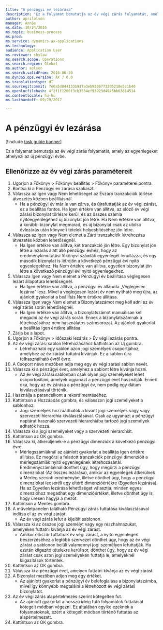 ```yaml
--- 
title: "A pénzügyi év lezárása"
description: "Ez a folyamat bemutatja az év végi zárás folyamatát, amely az egyenlegeket áthelyezi az új pénzügyi évbe."
author: aprilolson
manager: AnnBe
ms.date: 10/24/2016
ms.topic: business-process
ms.prod: 
ms.service: dynamics-ax-applications
ms.technology: 
audience: Application User
ms.reviewer: shylaw
ms.search.scope: Operations
ms.search.region: Global
ms.author: aolson
ms.search.validFrom: 2016-06-30
ms.dyn365.ops.version: AX 7.0.0
ms.translationtype: HT
ms.sourcegitcommit: 7e0a5d044133b917a3eb9386773205218e5c1b40
ms.openlocfilehash: 4f2f1f1206f3cb3534ef93923d4945bb63814514
ms.contentlocale: hu-hu
ms.lasthandoff: 09/29/2017

---
```

# <a name="close-the-fiscal-year"></a>A pénzügyi év lezárása

[!include [task guide banner](../../includes/task-guide-banner.md)]

Ez a folyamat bemutatja az év végi zárás folyamatát, amely az egyenlegeket áthelyezi az új pénzügyi évbe.


## <a name="validate-year-end-close-parameters"></a>Ellenőrizze az év végi zárás paramétereit
1. Ugorjon a Főkönyv > Főkönyv beállítás > Főkönyv paraméterei pontra.
2. Bontsa ki a Pénzügyi év zárása szakaszt.
3. Válassza az Igen vagy Nem lehetőséget az Évzáró tranzakciók törlése átvezetés közben beállításnál.
    * Ha a pénzügyi év már le van zárva, és újrafuttatják az év végi zárást, ez a beállítás fontos. Ha Igen értékre van állítva, az előző év végi zárási bizonylat törlésre kerül, és az összes számla nyitóegyenlegéhez új bizonylat jön létre. Ha Nem értékre van állítva, a korábbi bizonylat megmarad, és új bizonylat csak az utolsó évlezárás után könyvelt tételek helyesbítéséhez jön létre.  
4. Válassza az Igen vagy Nem elemet a Záró tranzakciók létrehozása átvezetés közben lehetőségnél.
    * Ha Igen értékre van állítva, két tranzakció jön létre. Egy bizonylat jön létre a lezárás alatt álló pénzügyi évhez, hogy az eredménykimutatási főkönyvi számlák egyenlegét lenullázza, és egy második bizonylat is létrejön a következő pénzügyi évi nyitó egyenlegekhez. Ha Nem értékre van állítva, egyetlen bizonylat jön létre a következő pénzügyi évi nyitó egyenlegekhez.  
5. Válassza Igen vagy Nem elemet a Pénzügyi év beállítása véglegesen lezárt állapotúra lehetőségnél.
    * Ha Igen értékre van állítva, a pénzügyi év állapota „Véglegesen lezárva” lesz.  Mivel a véglegesen lezárt év nem nyitható meg újra, az ajánlott gyakorlat a beállítás Nem értékre állítása.  
6. Válassza Igen vagy Nem elemet a Bizonylatszámot meg kell adni az év végi zárás során lehetőségnél.
    * Ha Igen értékre van állítva, a bizonylatszámot manuálisan kell megadni az év végi zárás során. Ennek a bizonylatszámnak a létrehozásához nem használatos számsorozat. Az ajánlott gyakorlat a beállítás Igen értékre állítása.  
7. Zárja be a lapot.
8. Ugorjon a Főkönyv > Időszaki lezárás > Év végi lezárás pontra.
9. Az év végi zárási sablon létrehozásához kattintson az Új gombra.
    * Létrehozható egy sablon azon jogi személyek csoportjához, amelyhez az év zárást futtatni kívánjuk. Ez a sablon újra felhasználható évről évre.  
10. A Csoport neve mezőben adja meg egy év végi zárási sablon nevét.
11. Válassza ki a pénzügyi évet, amelyhez a sablont létre kívánja hozni.
    * Az év végi zárási sablonban csak olyan jogi személyeket lehet csoportosítani, amelyek ugyanazt a pénzügyi évet használják. Ennek oka, hogy az év zárása a pénzügyi év, nem pedig egy dátum kiválasztásával történik.  
12. Használja a parancsikont a rekord mentéséhez.
13. Kattintson a Hozzáadás gombra, és válasszon jogi személyeket a sablonhoz.
    * Jogi személyek hozzáadhatók a kívánt jogi személyek vagy vagy szervezeti hierarchia kiválasztásával.  Csak az ugyanazt a pénzügyi naptárat használó szervezeti hierarchiába tartozó jogi személyek adhatók hozzá.  
14. Válassza ki a jogi személyeket vagy a szervezeti hierarchiát.
15. Kattintson az OK gombra.
16. Válassza ki, átkerüljenek-e a pénzügyi dimenziók a következő pénzügyi évre.
    * Mérlegszámláknál az ajánlott gyakorlat a beállítás Igen értékre állítása.  Ez megőrzi a feladott tranzakciók pénzügyi dimenzióit a mérlegszámlák nyitó egyenlegének létrehozásánál.  Eredményszámláknál dönthet úgy, hogy megőrzi a pénzügyi dimenziókat (Az összes lezárása), amikor az egyenlegek átkerülnek a Mérleg szerinti eredménybe, illetve dönthet úgy, hogy a pénzügyi dimenziókat lecseréli egy eltérő dimenzióértékre (Egyetlen lezárása). Ha az Egyetlen lezárása lehetőséget választja, minden egyes dimenzióhoz megadhat egy dimenzióértéket, illetve dönthet úgy is, hogy üresen hagyja a mezőt.  
17. Kattintson a Mentés gombra.
18. A műveletpanelen található Pénzügyi zárás futtatása kiválasztásával indítsa el az év végi zárást.
    * Az év végi zárás lefut a kijelölt sablonon.  
19. Válassza ki az összes jogi személyt vagy egy részhalmazukat, amelyeken futtatni kívánja az év végi zárást.
    * Amikor először futtatnak év végi zárást, a nyitó egyenlegek beszerzéséhez a legtöbb szervezet dönthet úgy, hogy az év végi zárást a sablonon belüli valamennyi jogi személyen lefuttatják. Ha ezután kiigazító tételekre kerül sor, dönthet úgy, hogy az év végi zárást csak azon jogi személyeken futtatja le, amelyeknél kiigazítások történtek.  
20. Kattintson az OK gombra.
21. Válassza ki a pénzügyi évet, amelyen futtatni kívánja az év végi zárást.
22. A Bizonylat mezőben adjon meg egy értéket.
    * Az ajánlott gyakorlat a pénzügyi év belefoglalása a bizonylatszámba, mivel így könnyebb megtalálni a létrehozott év végi zárási bizonylatot.  
23. Az év végi zárás alapértelmezés szerint kötegelten fut.
    * Az ajánlott gyakorlat a hosszú ideig futó folyamatok futtatását kötegelt módban végezni. Ez általában egyike ezeknek a folyamatoknak, ezért a kötegelt módban történő futtatás az alapértelmezett.  
24. Kattintson az OK gombra.


